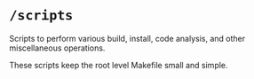 # `/scripts`

Scripts to perform various build, install, code analysis, and other miscellaneous operations.

These scripts keep the root level Makefile small and simple.
